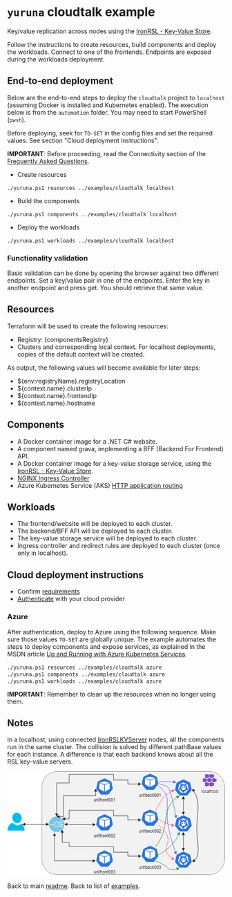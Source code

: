 # `yuruna` cloudtalk example

Key/value replication across nodes using the [IronRSL - Key-Value Store](https://github.com/microsoft/Ironclad/blob/main/ironfleet/README.md#ironrsl---key-value-store).

Follow the instructions to create resources, build components and deploy the workloads. Connect to one of the frontends. Endpoints are exposed during the workloads deployment.

## End-to-end deployment

Below are the end-to-end steps to deploy the `cloudtalk` project to `localhost` (assuming Docker is installed and Kubernetes enabled). The execution below is from the `automation` folder. You may need to start PowerShell (`pwsh`).

Before deploying, seek for `TO-SET` in the config files and set the required values. See section "Cloud deployment instructions".

**IMPORTANT**: Before proceeding, read the Connectivity section of the [Frequently Asked Questions](../../docs/faq.md).

- Create resources

```shell
./yuruna.ps1 resources ../examples/cloudtalk localhost
```

- Build the components

```shell
./yuruna.ps1 components ../examples/cloudtalk localhost
```

- Deploy the  workloads

```shell
./yuruna.ps1 workloads ../examples/cloudtalk localhost
```

### Functionality validation

Basic validation can be done by opening the browser against two different endpoints.
Set a key/value pair in one of the endpoints.
Enter the key in another endpoint and press get. You should retrieve that same value.

## Resources

Terraform will be used to create the following resources:

- Registry: {componentsRegistry}
- Clusters and corresponding local context. For localhost deployments, copies of the default context will be created.

As output, the following values will become available for later steps:

- ${env:registryName}.registryLocation
- ${context.name}.clusterIp
- ${context.name}.frontendIp
- ${context.name}.hostname

## Components

- A Docker container image for a .NET C# website.
- A component named grava, implementing a BFF (Backend For Frontend) API.
- A Docker container image for a key-value storage service, using the [IronRSL - Key-Value Store](https://github.com/microsoft/Ironclad/blob/main/ironfleet/README.md#ironrsl---key-value-store).
- [NGINX Ingress Controller](https://kubernetes.github.io/ingress-nginx)
- Azure Kubernetes Service (AKS) [HTTP application routing](https://docs.microsoft.com/en-us/azure/aks/http-application-routing)

## Workloads

- The frontend/website will be deployed to each cluster.
- The backend/BFF API will be deployed to each cluster.
- The key-value storage service will be deployed to each cluster.
- Ingress controller and redirect rules are deployed to each cluster (once only in localhost).

## Cloud deployment instructions

- Confirm [requirements](../../docs/requirements.md)
- [Authenticate](../../docs/authenticate.md) with your cloud provider

### Azure

After authentication, deploy to Azure using the following sequence. Make sure those values `TO-SET` are globally unique. The example automates the steps to deploy components and expose services, as explained in the MSDN article [Up and Running with Azure Kubernetes Services](https://docs.microsoft.com/en-us/archive/msdn-magazine/2018/december/containers-up-and-running-with-azure-kubernetes-services).

```shell
./yuruna.ps1 resources ../examples/cloudtalk azure
./yuruna.ps1 components ../examples/cloudtalk azure
./yuruna.ps1 workloads ../examples/cloudtalk azure
```

**IMPORTANT**: Remember to clean up the resources when no longer using them.

## Notes

In a localhost, using connected [IronRSLKVServer](https://github.com/microsoft/Ironclad/tree/main/ironfleet/src/IronRSLKVServer) nodes, all the components run in the same cluster. The collision is solved by different pathBase values for each instance. A difference is that each backend knows about all the RSL key-value servers.

<img src="docs/cloudtalk-localhost-ironrslkv.png" alt="cloudtalk in the localhost using ironrslkv" width="640"/>

Back to main [readme](../../README.md). Back to list of [examples](../README.md).
